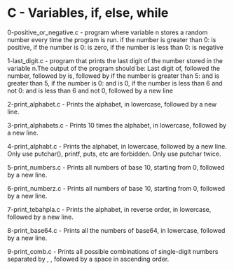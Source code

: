 # C - Variables, if, else, while

0-positive_or_negative.c - program where variable  n stores a random number every time the program is run. if the number is greater than 0: is positive, if the number is 0: is zero, if the number is less than 0: is negative

1-last_digit.c - program that prints the last digit of the number stored in the variable n.The output of the program should be: Last digit of, followed the number, followed by is, followed by if the number is greater than 5: and is greater than 5, if the number is 0: and is 0, if the number is less than 6 and not 0: and is less than 6 and not 0, followed by a new line

2-print_alphabet.c - Prints the alphabet, in lowercase, followed by a new line.

3-print_alphabets.c - Prints 10 times the alphabet, in lowercase, followed by a new line.

4-print_alphabt.c - Prints the alphabet, in lowercase, followed by a new line. Only use putchar(), printf, puts, etc are forbidden. Only use putchar twice.

5-print_numbers.c - Prints all numbers of base 10, starting from 0, followed by a new line.

6-print_numberz.c - Prints all numbers of base 10, starting from 0, followed by a new line.

7-print_tebahpla.c - Prints the alphabet, in reverse order, in lowercase, followed by a new line.

8-print_base64.c - Prints all the numbers of base64, in lowercase, followed by a new line.

9-print_comb.c - Prints all possible combinations of single-digit numbers separated by , , followed by a space in ascending order.

